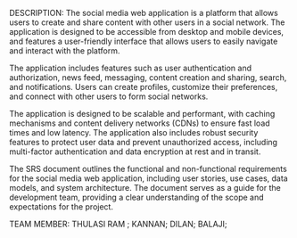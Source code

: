 DESCRIPTION:
The social media web application is a platform that allows users to create and share content with other users in a social network. The application is designed to be accessible from desktop and mobile devices, and features a user-friendly interface that allows users to easily navigate and interact with the platform.

The application includes features such as user authentication and authorization, news feed, messaging, content creation and sharing, search, and notifications. Users can create profiles, customize their preferences, and connect with other users to form social networks.

The application is designed to be scalable and performant, with caching mechanisms and content delivery networks (CDNs) to ensure fast load times and low latency. The application also includes robust security features to protect user data and prevent unauthorized access, including multi-factor authentication and data encryption at rest and in transit.

The SRS document outlines the functional and non-functional requirements for the social media web application, including user stories, use cases, data models, and system architecture. The document serves as a guide for the development team, providing a clear understanding of the scope and expectations for the project.

TEAM MEMBER:
THULASI RAM ;
KANNAN;
DILAN;
BALAJI;
